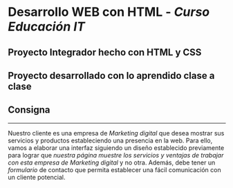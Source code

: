 # Desarrollo WEB con HTML - *Curso Educación IT*

## Proyecto Integrador hecho con HTML y CSS
## Proyecto desarrollado con lo aprendido clase a clase


## **Consigna**
---
Nuestro cliente es una empresa de *Marketing 
digital* que desea mostrar sus servicios y 
productos estableciendo una presencia en la 
web. Para ello, vamos a elaborar una interfaz 
siguiendo un diseño establecido previamente 
para lograr que *nuestra página muestre los 
servicios y ventajas de trabajar con esta empresa 
de Marketing digital* y no otra. Además, debe tener un *formulario* de contacto 
que permita establecer una fácil comunicación 
con un cliente potencial.


